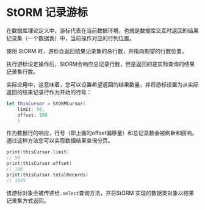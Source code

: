 # StORM 记录游标

在数据库理论定义中，游标代表在当前数据环境，也就是数据库交互时返回的结果记录集（一个数据表）中，当前操作对应的行列位置。

使用 StORM 时，游标会返回结果记录集的总行数，并指向期望的行数位置。

执行游标设定操作后，StORM会响应总记录行数，但是返回的是实际查询的结果记录集行数。

实际应用中，这意味着，您可以设置希望返回的结果数量，并将游标设置为从实际返回的结果记录行作为开始的行号：

``` swift
let thisCursor = StORMCursor(
	limit: 50,
	offset: 100
	)
```

作为数据行的响应，行号（即上面的offset偏移量）和总记录数会被刷新和回响。通过这种方法您可以实现数据结果查询分页。

``` swift
print(thisCursor.limit)
// 50
print(thisCursor.offset)
// 100
print(thisCursor.totalRecords)
// 1045
```

该游标对象会被传递给`.select`查询方法，并将StORM 实现的数据类对象以结果记录集方式返回。
